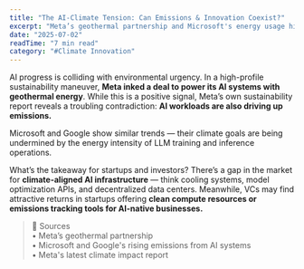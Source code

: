 ```yaml
---
title: "The AI-Climate Tension: Can Emissions & Innovation Coexist?"
excerpt: "Meta’s geothermal partnership and Microsoft's energy usage highlight the rising friction between AI scale and climate goals."
date: "2025-07-02"
readTime: "7 min read"
category: "#Climate Innovation"
---
```


AI progress is colliding with environmental urgency. In a high-profile sustainability maneuver, **Meta inked a deal to power its AI systems with geothermal energy**. While this is a positive signal, Meta’s own sustainability report reveals a troubling contradiction: **AI workloads are also driving up emissions.**

Microsoft and Google show similar trends — their climate goals are being undermined by the energy intensity of LLM training and inference operations.

What’s the takeaway for startups and investors? There’s a gap in the market for **climate-aligned AI infrastructure** — think cooling systems, model optimization APIs, and decentralized data centers. Meanwhile, VCs may find attractive returns in startups offering **clean compute resources or emissions tracking tools for AI-native businesses.**

> 🔗 Sources  
> • Meta’s geothermal partnership  
> • Microsoft and Google's rising emissions from AI systems  
> • Meta's latest climate impact report

